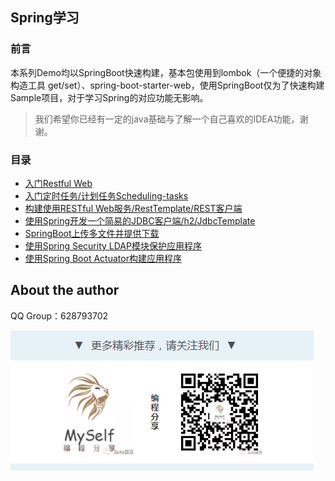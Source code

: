 ## Spring学习

### 前言

本系列Demo均以SpringBoot快速构建，基本包使用到lombok（一个便捷的对象构造工具 get/set）、spring-boot-starter-web，使用SpringBoot仅为了快速构建Sample项目，对于学习Spring的对应功能无影响。

> 我们希望你已经有一定的java基础与了解一个自己喜欢的IDEA功能，谢谢。

### 目录
* [入门Restful Web](restfulweb/README.md)
* [入门定时任务/计划任务Scheduling-tasks](sched-task/README.md)
* [构建使用RESTful Web服务/RestTemplate/REST客户端](rest-template/README.md)
* [使用Spring开发一个简易的JDBC客户端/h2/JdbcTemplate](jdbc-spring/README.md)
* [SpringBoot上传多文件并提供下载](upload-file/README.md)
* [使用Spring Security LDAP模块保护应用程序](ldap/README.md)
* [使用Spring Boot Actuator构建应用程序](actuator/README.md)

## About the author

QQ Group：628793702

![Image text](https://raw.githubusercontent.com/UncleCatMySelf/img-myself/master/img/%E5%85%AC%E4%BC%97%E5%8F%B7.png)
